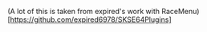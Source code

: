 (A lot of this is taken from expired's work with RaceMenu)[https://github.com/expired6978/SKSE64Plugins]